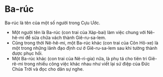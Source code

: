 # Ba-rúc

Ba-rúc là tên của một số người trong Cựu Ước.
- Một người tên là Ba-rúc (con trai của Xáp-bai) làm việc chung với Nê-hê-mi để sửa chữa vách thành Giê-ru-sa-lem. 
- Cũng trong thời Nê-hê-mi, một Ba-rúc khác (con trai của Côn Hô-xe) là một trong những lãnh đạo định cư ở Giê-ru-sa-lem sau khi tường thành được phục hồi.
- Một Ba-rúc khác (con trai của Nê-ri-gia) nữa, là phụ tá cho tiên tri Giê-rê-mi trong nhiều công việc khác nhau như viết lại sứ điệp của Đức Chúa Trời và đọc cho dân sự nghe.


